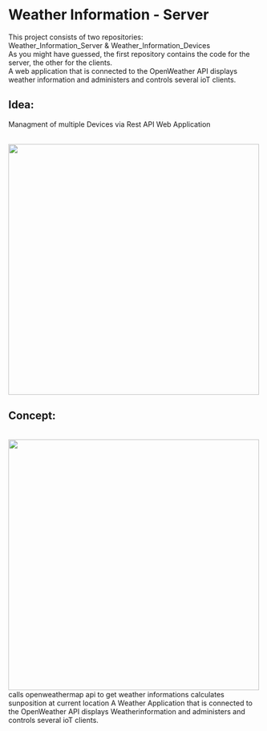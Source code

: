 # Weather Information - Server
This project consists of two repositories: <br>
Weather_Information_Server & Weather_Information_Devices <br>
As you might have guessed, the first repository contains the code for the server, the other for the clients. <br>
A web application that is connected to the OpenWeather API displays weather information and administers and controls several ioT clients. <br>

## Idea: 
Managment of multiple Devices via Rest API
Web Application

</br>
<a href="url"><img src="https://user-images.githubusercontent.com/55065075/216689412-49002b2a-782c-494d-abff-c253f597cb40.png" height="auto" width="500" ></a>

## Concept:
</br>
<a href="url"><img src="https://user-images.githubusercontent.com/55065075/216689615-d3a9c125-5d25-4986-9b0b-50e710d2f788.png" height="auto" width="500" ></a>
</br>
calls openweathermap api to get weather informations
calculates sunposition at current location
A Weather Application that is connected to the OpenWeather API displays Weatherinformation and administers and controls several ioT clients. 
